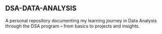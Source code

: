 ## DSA-DATA-ANALYSIS
A personal repository documenting my learning journey in Data Analysis through the DSA program – from basics to projects and insights.
